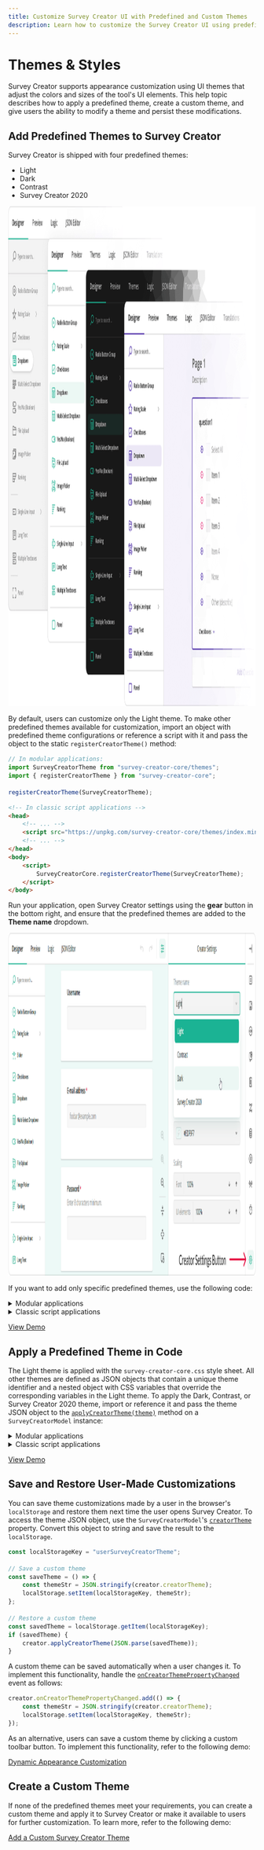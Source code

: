 ```yaml
---
title: Customize Survey Creator UI with Predefined and Custom Themes
description: Learn how to customize the Survey Creator UI using predefined themes or create your own. Apply themes programmatically, enable and persist user-made customizations.
---
```


# Themes & Styles

Survey Creator supports appearance customization using UI themes that adjust the colors and sizes of the tool's UI elements. This help topic describes how to apply a predefined theme, create a custom theme, and give users the ability to modify a theme and persist these modifications. 

## Add Predefined Themes to Survey Creator

Survey Creator is shipped with four predefined themes:

- Light
- Dark
- Contrast
- Survey Creator 2020

<img src="images/creator-themes.png" alt="Survey Creator UI themes" width="1544" height="1018">

By default, users can customize only the Light theme. To make other predefined themes available for customization, import an object with predefined theme configurations or reference a script with it and pass the object to the static `registerCreatorTheme()` method:

```js
// In modular applications:
import SurveyCreatorTheme from "survey-creator-core/themes";
import { registerCreatorTheme } from "survey-creator-core";

registerCreatorTheme(SurveyCreatorTheme);
```

```html
<!-- In classic script applications -->
<head>
    <!-- ... -->
    <script src="https://unpkg.com/survey-creator-core/themes/index.min.js"></script>
    <!-- ... -->
</head>
<body>
    <script>
        SurveyCreatorCore.registerCreatorTheme(SurveyCreatorTheme);
    </script>
</body>
```

Run your application, open Survey Creator settings using the **gear** button in the bottom right, and ensure that the predefined themes are added to the **Theme name** dropdown.

<img src="images/creator-settings-button.png" alt="Survey Creator: Predefined themes in a drop-down list" width="1544" height="698">

If you want to add only specific predefined themes, use the following code:

<details>
    <summary>Modular applications</summary>

```js
import {
    SC2020,
    DefaultDark,
    DefaultContrast
} from "survey-creator-core/themes";
import { registerCreatorTheme } from "survey-creator-core";

registerCreatorTheme(SC2020);
registerCreatorTheme(DefaultDark);
registerCreatorTheme(DefaultContrast);
```

</details>

<details>
    <summary>Classic script applications</summary>  

```html
<head>
    <!-- ... -->
    <script src="https://unpkg.com/survey-creator-core/themes/sc2020.min.js"></script>
    <script src="https://unpkg.com/survey-creator-core/themes/default-dark.min.js"></script>
    <script src="https://unpkg.com/survey-creator-core/themes/default-contrast.min.js"></script>
    <!-- ... -->
</head>
<body>
    <script>
        SurveyCreatorCore.registerCreatorTheme(
            SurveyCreatorTheme.SC2020,
            SurveyCreatorTheme.DefaultDark,
            SurveyCreatorTheme.DefaultContrast
        );
    </script>
</body>
```  

</details>

[View Demo](/survey-creator/examples/dynamic-ui-customization/ (linkStyle))

## Apply a Predefined Theme in Code

The Light theme is applied with the `survey-creator-core.css` style sheet. All other themes are defined as JSON objects that contain a unique theme identifier and a nested object with CSS variables that override the corresponding variables in the Light theme. To apply the Dark, Contrast, or Survey Creator 2020 theme, import or reference it and pass the theme JSON object to the [`applyCreatorTheme(theme)`](/survey-creator/documentation/api-reference/survey-creator#applyCreatorTheme) method on a `SurveyCreatorModel` instance:

<details>
    <summary>Modular applications</summary>  

```js
// Option 1: Import an individual theme
import { SC2020 } from "survey-creator-core/themes";
// import { DefaultDark } from "survey-creator-core/themes";
// import { DefaultContrast } from "survey-creator-core/themes";

const creatorOptions = { /* ... */ };
const creator = new SurveyCreatorModel(creatorOptions);
creator.applyCreatorTheme(SC2020);
```

```js
// Option 2: Import all themes
import SurveyCreatorTheme from "survey-creator-core/themes";

const creatorOptions = { /* ... */ };
const creator = new SurveyCreatorModel(creatorOptions);
creator.applyCreatorTheme(SurveyCreatorTheme.SC2020);
// creator.applyCreatorTheme(SurveyCreatorTheme.DefaultDark);
// creator.applyCreatorTheme(SurveyCreatorTheme.DefaultContrast);
```

</details>

<details>
    <summary>Classic script applications</summary>  

```html
<head>
    <!-- ... -->
    <!-- Option 1: Reference an individual theme -->
    <script src="https://unpkg.com/survey-creator-core/themes/sc2020.min.js"></script>
    <!-- <script src="https://unpkg.com/survey-creator-core/themes/default-dark.min.js"></script> -->
    <!-- <script src="https://unpkg.com/survey-creator-core/themes/default-contrast.min.js"></script> -->

    <!-- Option 2: Reference all themes -->
    <script src="https://unpkg.com/survey-creator-core/themes/index.min.js"></script>
    <!-- ... -->
</head>
<body>
    <script>
        const creatorOptions = { /* ... */ };
        const creator = new SurveyCreatorModel(creatorOptions);
        creator.applyCreatorTheme(SurveyCreatorTheme.SC2020);
        // creator.applyCreatorTheme(SurveyCreatorTheme.DefaultDark);
        // creator.applyCreatorTheme(SurveyCreatorTheme.DefaultContrast);
    </script>
</body>
```

</details>

[View Demo](/survey-creator/examples/dynamic-ui-customization/ (linkStyle))

## Save and Restore User-Made Customizations

You can save theme customizations made by a user in the browser's `localStorage` and restore them next time the user opens Survey Creator. To access the theme JSON object, use the `SurveyCreatorModel`'s [`creatorTheme`](/survey-creator/documentation/api-reference/survey-creator#creatorTheme) property. Convert this object to string and save the result to the `localStorage`.

```js
const localStorageKey = "userSurveyCreatorTheme";

// Save a custom theme
const saveTheme = () => {
    const themeStr = JSON.stringify(creator.creatorTheme);
    localStorage.setItem(localStorageKey, themeStr);
};

// Restore a custom theme
const savedTheme = localStorage.getItem(localStorageKey);
if (savedTheme) {
    creator.applyCreatorTheme(JSON.parse(savedTheme));
}
```

A custom theme can be saved automatically when a user changes it. To implement this functionality, handle the [`onCreatorThemePropertyChanged`](/survey-creator/documentation/api-reference/survey-creator#onCreatorThemePropertyChanged) event as follows:

```js
creator.onCreatorThemePropertyChanged.add(() => {
    const themeStr = JSON.stringify(creator.creatorTheme);
    localStorage.setItem(localStorageKey, themeStr);
});
```

As an alternative, users can save a custom theme by clicking a custom toolbar button. To implement this functionality, refer to the following demo:

[Dynamic Appearance Customization](/survey-creator/examples/dynamic-ui-customization/ (linkStyle))

## Create a Custom Theme

If none of the predefined themes meet your requirements, you can create a custom theme and apply it to Survey Creator or make it available to users for further customization. To learn more, refer to the following demo:

[Add a Custom Survey Creator Theme](/survey-creator/examples/add-custom-theme/ (linkStyle))
